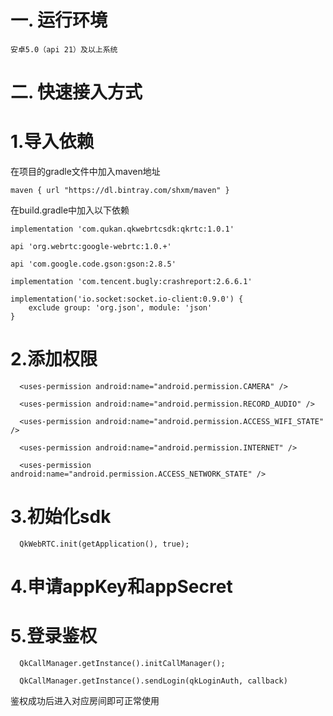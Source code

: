 # 一.	运行环境
    安卓5.0（api 21）及以上系统
# 二.	快速接入方式
# 1.导入依赖
在项目的gradle文件中加入maven地址

    maven { url "https://dl.bintray.com/shxm/maven" }
 
在build.gradle中加入以下依赖

    implementation 'com.qukan.qkwebrtcsdk:qkrtc:1.0.1'

    api 'org.webrtc:google-webrtc:1.0.+'
    
    api 'com.google.code.gson:gson:2.8.5'
    
    implementation 'com.tencent.bugly:crashreport:2.6.6.1'
    
    implementation('io.socket:socket.io-client:0.9.0') {
        exclude group: 'org.json', module: 'json'
    }
# 2.添加权限
      <uses-permission android:name="android.permission.CAMERA" />

      <uses-permission android:name="android.permission.RECORD_AUDIO" />

      <uses-permission android:name="android.permission.ACCESS_WIFI_STATE" />

      <uses-permission android:name="android.permission.INTERNET" />

      <uses-permission android:name="android.permission.ACCESS_NETWORK_STATE" />

# 3.初始化sdk
      QkWebRTC.init(getApplication(), true);

# 4.申请appKey和appSecret
# 5.登录鉴权
      QkCallManager.getInstance().initCallManager();

      QkCallManager.getInstance().sendLogin(qkLoginAuth, callback)

鉴权成功后进入对应房间即可正常使用
